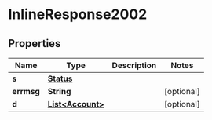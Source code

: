 
# InlineResponse2002

## Properties
Name | Type | Description | Notes
------------ | ------------- | ------------- | -------------
**s** | [**Status**](Status.md) |  | 
**errmsg** | **String** |  |  [optional]
**d** | [**List&lt;Account&gt;**](Account.md) |  |  [optional]



